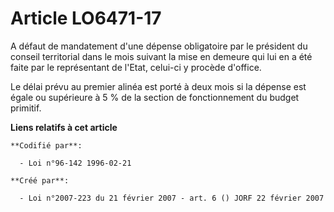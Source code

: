 # Article LO6471-17

A défaut de mandatement d'une dépense obligatoire par le président du conseil territorial dans le mois suivant la mise en
demeure qui lui en a été faite par le représentant de l'Etat, celui-ci y procède d'office.

Le délai prévu au premier alinéa est porté à deux mois si la dépense est égale ou supérieure à 5 % de la section de
fonctionnement du budget primitif.

**Liens relatifs à cet article**

	**Codifié par**:

	  - Loi n°96-142 1996-02-21

	**Créé par**:

	  - Loi n°2007-223 du 21 février 2007 - art. 6 () JORF 22 février 2007
